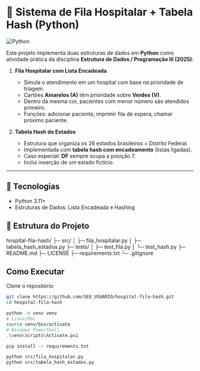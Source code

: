 # 🏥 Sistema de Fila Hospitalar + Tabela Hash (Python)

![Python](https://img.shields.io/badge/python-3.11-blue.svg)

Este projeto implementa duas estruturas de dados em **Python** como atividade prática da disciplina **Estrutura de Dados / Programação III (2025)**:

1. **Fila Hospitalar com Lista Encadeada**  
   - Simula o atendimento em um hospital com base na prioridade de triagem.  
   - Cartões **Amarelos (A)** têm prioridade sobre **Verdes (V)**.  
   - Dentro da mesma cor, pacientes com menor número são atendidos primeiro.  
   - Funções: adicionar paciente, imprimir fila de espera, chamar próximo paciente.

2. **Tabela Hash de Estados**  
   - Estrutura que organiza os 26 estados brasileiros + Distrito Federal.  
   - Implementada com **tabela hash com encadeamento** (listas ligadas).  
   - Caso especial: **DF** sempre ocupa a posição 7.  
   - Inclui inserção de um estado fictício.

---

## 🚀 Tecnologias
- Python 3.11+  
- Estruturas de Dados: Lista Encadeada e Hashing  



## 📂 Estrutura do Projeto

hospital-fila-hash/
├─ src/
│  ├─ fila_hospitalar.py
│  ├─ tabela_hash_estados.py
├─ tests/
│  ├─ test_fila.py
│  └─ test_hash.py
├─ README.md
├─ LICENSE
├─ requirements.txt
└─ .gitignore



## Como Executar

Clone o repositório:
```bash
git clone https://github.com/SEU_USUARIO/hospital-fila-hash.git
cd hospital-fila-hash

python -m venv venv
# Linux/Mac
source venv/bin/activate
# Windows PowerShell
.\venv\Scripts\Activate.ps1

pip install -r requirements.txt

python src/fila_hospitalar.py
python src/tabela_hash_estados.py

